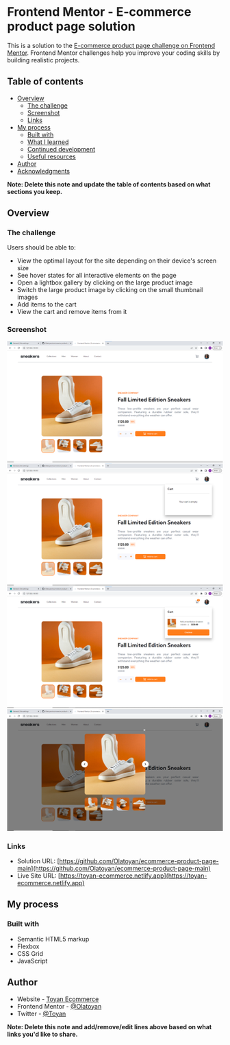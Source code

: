# Frontend Mentor - E-commerce product page solution

This is a solution to the [E-commerce product page challenge on Frontend Mentor](https://www.frontendmentor.io/challenges/ecommerce-product-page-UPsZ9MJp6). Frontend Mentor challenges help you improve your coding skills by building realistic projects.

## Table of contents

- [Overview](#overview)
  - [The challenge](#the-challenge)
  - [Screenshot](#screenshot)
  - [Links](#links)
- [My process](#my-process)
  - [Built with](#built-with)
  - [What I learned](#what-i-learned)
  - [Continued development](#continued-development)
  - [Useful resources](#useful-resources)
- [Author](#author)
- [Acknowledgments](#acknowledgments)

**Note: Delete this note and update the table of contents based on what sections you keep.**

## Overview

### The challenge

Users should be able to:

- View the optimal layout for the site depending on their device's screen size
- See hover states for all interactive elements on the page
- Open a lightbox gallery by clicking on the large product image
- Switch the large product image by clicking on the small thumbnail images
- Add items to the cart
- View the cart and remove items from it

### Screenshot

![desktop design](/screenshots/Screenshot%202023-05-02%20161259.png)
![Empty cart](/screenshots/Screenshot%202023-05-02%20161347.png)
![Filled cart](/screenshots/Screenshot%202023-05-02%20161441.png)
![lightbox](/screenshots/Screenshot%202023-05-02%20161509.png)

### Links

- Solution URL: [https://github.com/Olatoyan/ecommerce-product-page-main](https://github.com/Olatoyan/ecommerce-product-page-main)
- Live Site URL: [https://toyan-ecommerce.netlify.app](https://toyan-ecommerce.netlify.app)

## My process

### Built with

- Semantic HTML5 markup
- Flexbox
- CSS Grid
- JavaScript

## Author

- Website - [Toyan Ecommerce](https://toyan-ecommerce.netlify.app)
- Frontend Mentor - [@Olatoyan](https://www.frontendmentor.io/profile/olatoyan)
- Twitter - [@Toyan](https://www.twitter.com/_Annonnymouss_)

**Note: Delete this note and add/remove/edit lines above based on what links you'd like to share.**
